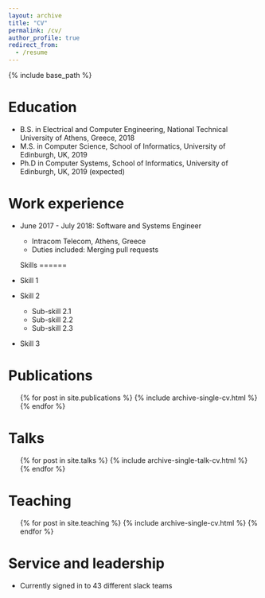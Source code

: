 ```yaml
---
layout: archive
title: "CV"
permalink: /cv/
author_profile: true
redirect_from:
  - /resume
---
```


{% include base_path %}

Education
======
* B.S. in Electrical and Computer Engineering, National Technical University of Athens, Greece, 2018
* M.S. in Computer Science, School of Informatics, University of Edinburgh, UK, 2019
* Ph.D in Computer Systems, School of Informatics, University of Edinburgh, UK, 2019 (expected)



Work experience
======
* June 2017 - July 2018: Software and Systems Engineer
  * Intracom Telecom, Athens, Greece
  * Duties included: Merging pull requests

  Skills
======
* Skill 1
* Skill 2
  * Sub-skill 2.1
  * Sub-skill 2.2
  * Sub-skill 2.3
* Skill 3

Publications
======
  <ul>{% for post in site.publications %}
    {% include archive-single-cv.html %}
  {% endfor %}</ul>
  
Talks
======
  <ul>{% for post in site.talks %}
    {% include archive-single-talk-cv.html %}
  {% endfor %}</ul>
  
Teaching
======
  <ul>{% for post in site.teaching %}
    {% include archive-single-cv.html %}
  {% endfor %}</ul>
  
Service and leadership
======
* Currently signed in to 43 different slack teams
